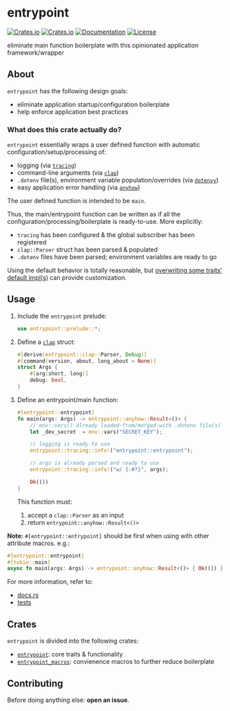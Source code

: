 # entrypoint
[![Crates.io](https://img.shields.io/crates/v/entrypoint.svg)](https://crates.io/crates/entrypoint)
[![Crates.io](https://img.shields.io/crates/d/entrypoint.svg)](https://crates.io/crates/entrypoint)
[![Documentation](https://img.shields.io/docsrs/entrypoint?logo=docs.rs)](https://docs.rs/entrypoint)
[![License](https://img.shields.io/badge/license-MIT-blue?style=flat-square)](LICENSE-MIT)

eliminate main function boilerplate with this opinionated application framework/wrapper

## About
`entrypoint` has the following design goals:
- eliminate application startup/configuration boilerplate
- help enforce application best practices

### What does this crate actually do?
`entrypoint` essentially wraps a user defined function with automatic configuration/setup/processing of:
- logging (via [`tracing`](https://github.com/tokio-rs/tracing))
- command-line arguments (via [`clap`](https://github.com/clap-rs/clap))
- `.dotenv` file(s), environment variable population/overrides (via [`dotenvy`](https://github.com/allan2/dotenvy))
- easy application error handling (via [`anyhow`](https://github.com/dtolnay/anyhow))

The user defined function is intended to be `main`.

Thus, the main/entrypoint function can be written as if all the configuration/processing/boilerplate is ready-to-use.
More explicitly:
- `tracing` has been configured & the global subscriber has been registered
- `clap::Parser` struct has been parsed & populated
- `.dotenv` files have been parsed; environment variables are ready to go

Using the default behavior is totally reasonable, but [overwriting some traits' default impl(s)](tests/customize.rs) can provide customization.

## Usage
1. Include the `entrypoint` prelude:
    ```rust
    use entrypoint::prelude::*;
    ```

2. Define a [`clap`](https://crates.io/crates/clap) struct:
    ```rust
    #[derive(entrypoint::clap::Parser, Debug)]
    #[command(version, about, long_about = None)]
    struct Args {
        #[arg(short, long)]
        debug: bool,
    }
    ```

3. Define an entrypoint/main function:
    ```rust
    #[entrypoint::entrypoint]
    fn main(args: Args) -> entrypoint::anyhow::Result<()> {
        // env::vars() already loaded-from/merged-with .dotenv file(s)
        let _dev_secret  = env::vars("SECRET_KEY");

        // logging is ready to use
        entrypoint::tracing::info!("entrypoint::entrypoint");

        // args is already parsed and ready to use
        entrypoint::tracing::info!("w/ {:#?}", args);

        Ok(())
    }
    ```
   This function must:
   1. accept a `clap::Parser` as an input
   2. return `entrypoint::anyhow::Result<()>`

**Note:** `#[entrypoint::entrypoint]` should be first when using with other attribute macros.
e.g.:
```rust
#[entrypoint::entrypoint]
#[tokio::main]
async fn main(args: Args) -> entrypoint::anyhow::Result<()> { Ok(()) }
```

For more information, refer to:
- [docs.rs](https://docs.rs/entrypoint)
- [tests](tests/)

## Crates
`entrypoint` is divided into the following crates:
- [`entrypoint`](https://crates.io/crates/entrypoint): core traits & functionality
- [`entrypoint_macros`](https://crates.io/crates/entrypoint_macros): convienence macros to further reduce boilerplate

## Contributing
Before doing anything else: **open an issue**.
